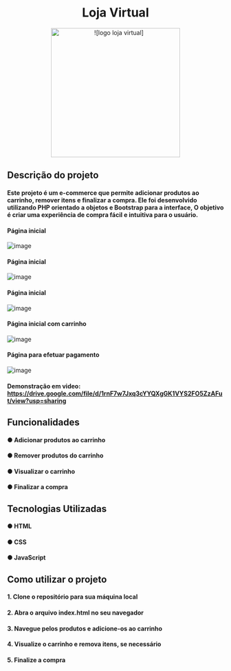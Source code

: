 
<h1 align="center"> Loja Virtual </h1> 



  <div align="center">
    <img width="300" title="![logo loja virtual]" src="https://github.com/diegosilvaas/LojaVirtual/assets/122392637/4d2995fe-4e6a-4b0e-b113-9e6abd0dc642"/>
</div>
  

## Descrição do projeto
#### Este projeto é um e-commerce que permite adicionar produtos ao carrinho, remover itens e finalizar a compra. Ele foi desenvolvido utilizando PHP orientado a objetos e Bootstrap para a interface, O objetivo é criar uma experiência de compra fácil e intuitiva para o usuário.

#### Página inicial
![image](https://github.com/diegosilvaas/LojaVirtual/assets/122392637/3abe82a0-4608-4bf2-98ed-6f2a7d612afb)
#### Página inicial
![image](https://github.com/diegosilvaas/LojaVirtual/assets/122392637/cca495c6-995b-4add-81ba-1a7066c0a22f)
#### Página inicial
![image](https://github.com/diegosilvaas/LojaVirtual/assets/122392637/b93237a2-6d5f-4be9-bbec-475eb1fb602e)
#### Página inicial com carrinho
![image](https://github.com/diegosilvaas/LojaVirtual/assets/122392637/f40e03e6-5251-4293-a4b1-c1373d7a8a5e)
#### Página para efetuar pagamento
![image](https://github.com/diegosilvaas/LojaVirtual/assets/122392637/751f60ff-8382-4bf7-9ed8-5d95f15e7aaf)




#### Demonstração em video: https://drive.google.com/file/d/1rnF7w7Jxq3cYYQXgGK1VYS2FO5ZzAFut/view?usp=sharing

## Funcionalidades
#### ● Adicionar produtos ao carrinho
#### ● Remover produtos do carrinho
#### ● Visualizar o carrinho
#### ● Finalizar a compra

## Tecnologias Utilizadas
#### ● HTML
#### ● CSS
#### ● JavaScript

## Como utilizar o projeto
#### 1. Clone o repositório para sua máquina local
#### 2. Abra o arquivo index.html no seu navegador
#### 3. Navegue pelos produtos e adicione-os ao carrinho
#### 4. Visualize o carrinho e remova itens, se necessário
#### 5. Finalize a compra

